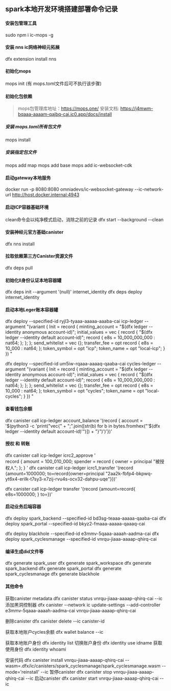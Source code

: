 ## spark本地开发环境搭建部署命令记录

#### 安装包管理工具
sudo npm i ic-mops -g

#### 安装 nns ic网络神经元拓展
dfx extension install nns

#### 初始化mops
mops init (有 mops.toml文件后可不执行该步骤)

#### 初始化包依赖
> mops包管理库地址：https://mops.one/
> 安装文档: https://j4mwm-bqaaa-aaaam-qajbq-cai.ic0.app/docs/install
##### 安装 mops.toml所有包文件
mops install

##### 安装指定包文件
mops add map
mops add base
mops add ic-websocket-cdk

#### 启动gateway本地服务
docker run -p 8080:8080 omniadevs/ic-websocket-gateway --ic-network-url http://host.docker.internal:4943

#### 启动ICP容器基础环境
clean命令会以纯净模式启动，消除之前的记录
dfx start --background --clean

#### 安装神经元官方基础canister
dfx nns install

#### 拉取依赖第三方Canister资源文件
dfx deps pull

#### 初始化II身份认证本地容器罐
dfx deps init --argument '(null)' internet_identity
dfx deps deploy internet_identity

#### 启动本地Leger账本容器罐
dfx deploy --specified-id ryjl3-tyaaa-aaaaa-aaaba-cai icp-ledger --argument "(variant {
    Init = record {
      minting_account = \"$(dfx ledger --identity anonymous account-id)\";
      initial_values = vec {
        record {
          \"$(dfx ledger --identity default account-id)\";
          record {
            e8s = 10_000_000_000 : nat64;
          };
        };
      };
      send_whitelist = vec {};
      transfer_fee = opt record {
        e8s = 10_000 : nat64;
      };
      token_symbol = opt \"icp\";
      token_name = opt \"local-icp\";
    }
  })
"

dfx deploy --specified-id um5iw-rqaaa-aaaaq-qaaba-cai cycles-ledger --argument "(variant {
    Init = record {
      minting_account = \"$(dfx ledger --identity anonymous account-id)\";
      initial_values = vec {
        record {
          \"$(dfx ledger --identity default account-id)\";
          record {
            e8s = 10_000_000_000 : nat64;
          };
        };
      };
      send_whitelist = vec {};
      transfer_fee = opt record {
        e8s = 10_000 : nat64;
      };
      token_symbol = opt \"cycles\";
      token_name = opt \"local-cycles\";
    }
  })
"

#### 查看钱包余额
dfx canister call icp-ledger account_balance '(record { account = '$(python3 -c 'print("vec{" + ";".join([str(b) for b in bytes.fromhex("'$(dfx ledger --identity default account-id)'")]) + "}")')'})'

#### 授权 和 转账
dfx canister call icp-ledger icrc2_approve '          
  record {
    amount = 100_010_000;
    spender = record {
      owner = principal "被授权人";
    };
  }
'
dfx canister call icp-ledger icrc1_transfer '(record {amount=1000000; to=record{owner=principal "2aa2k-fbfp4-bkpwq-yt6x4-erilk-t7sy3-x7zij-rvu4s-ocv32-dahpu-uqe"}})'

dfx canister call icp-ledger transfer '(record {amount=record{ e8s=1000000; } to=})'


#### 启动业务后端容器
dfx deploy spark_backend --specified-id bd3sg-teaaa-aaaaa-qaaba-cai
dfx deploy spark_portal --specified-id bkyz2-fmaaa-aaaaa-qaaaq-cai
<!-- dfx deploy cmc --specified-id rkp4c-7iaaa-aaaaa-aaaca-cai  // 成功失败都无所谓 -->
dfx deploy blackhole --specified-id e3mmv-5qaaa-aaaah-aadma-cai
dfx deploy spark_cyclesmanage --specified-id vnrqu-jiaaa-aaaap-qhirq-cai




#### 编译生成did文件等
dfx generate spark_user
dfx generate spark_workspace
dfx generate spark_backend
dfx generate spark_portal
dfx generate spark_cyclesmanage
dfx generate blackhole



#### 其他命令

获取canister metadata
dfx canister status vnrqu-jiaaa-aaaap-qhirq-cai --ic
添加黑洞控制器
dfx canister --network ic update-settings --add-controller e3mmv-5qaaa-aaaah-aadma-cai vnrqu-jiaaa-aaaap-qhirq-cai

删除canister
dfx canister delete --ic  canister-id

获取本地账户cycles余额
dfx wallet balance --ic

获取本地账户身份
dfx identity list
切换账户身份
dfx identity use idname
获取使用身份
dfx identity whoami

安装代码
dfx canister install vnrqu-jiaaa-aaaap-qhirq-cai --wasm=.dfx/ic/canisters/spark_cyclesmanage/spark_cyclesmanage.wasm --mode='reinstall' --ic
暂停canister
dfx canister stop vnrqu-jiaaa-aaaap-qhirq-cai --ic
启动canister
dfx canister start vnrqu-jiaaa-aaaap-qhirq-cai --ic